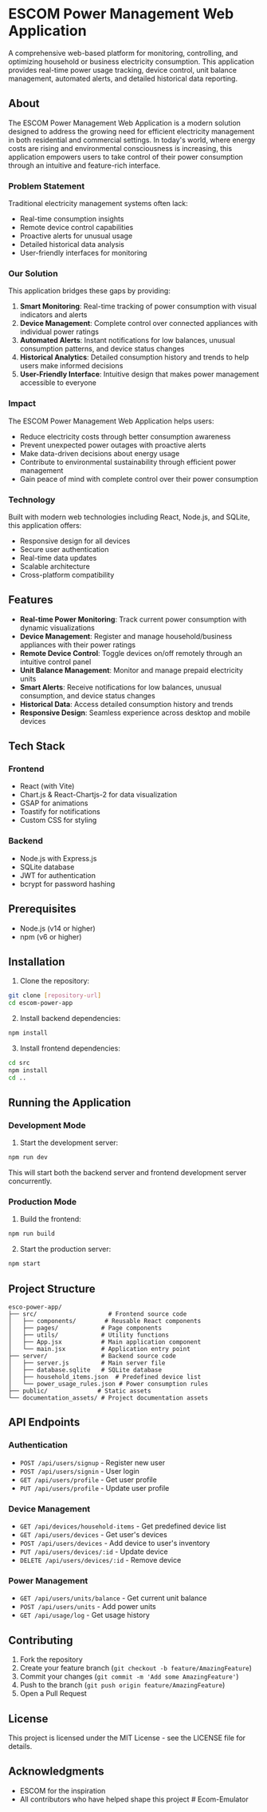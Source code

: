 # ESCOM Power Management Web Application

A comprehensive web-based platform for monitoring, controlling, and optimizing household or business electricity consumption. This application provides real-time power usage tracking, device control, unit balance management, automated alerts, and detailed historical data reporting.

## About

The ESCOM Power Management Web Application is a modern solution designed to address the growing need for efficient electricity management in both residential and commercial settings. In today's world, where energy costs are rising and environmental consciousness is increasing, this application empowers users to take control of their power consumption through an intuitive and feature-rich interface.

### Problem Statement
Traditional electricity management systems often lack:
- Real-time consumption insights
- Remote device control capabilities
- Proactive alerts for unusual usage
- Detailed historical data analysis
- User-friendly interfaces for monitoring

### Our Solution
This application bridges these gaps by providing:
1. **Smart Monitoring**: Real-time tracking of power consumption with visual indicators and alerts
2. **Device Management**: Complete control over connected appliances with individual power ratings
3. **Automated Alerts**: Instant notifications for low balances, unusual consumption patterns, and device status changes
4. **Historical Analytics**: Detailed consumption history and trends to help users make informed decisions
5. **User-Friendly Interface**: Intuitive design that makes power management accessible to everyone

### Impact
The ESCOM Power Management Web Application helps users:
- Reduce electricity costs through better consumption awareness
- Prevent unexpected power outages with proactive alerts
- Make data-driven decisions about energy usage
- Contribute to environmental sustainability through efficient power management
- Gain peace of mind with complete control over their power consumption

### Technology
Built with modern web technologies including React, Node.js, and SQLite, this application offers:
- Responsive design for all devices
- Secure user authentication
- Real-time data updates
- Scalable architecture
- Cross-platform compatibility

## Features

- **Real-time Power Monitoring**: Track current power consumption with dynamic visualizations
- **Device Management**: Register and manage household/business appliances with their power ratings
- **Remote Device Control**: Toggle devices on/off remotely through an intuitive control panel
- **Unit Balance Management**: Monitor and manage prepaid electricity units
- **Smart Alerts**: Receive notifications for low balances, unusual consumption, and device status changes
- **Historical Data**: Access detailed consumption history and trends
- **Responsive Design**: Seamless experience across desktop and mobile devices

## Tech Stack

### Frontend
- React (with Vite)
- Chart.js & React-Chartjs-2 for data visualization
- GSAP for animations
- Toastify for notifications
- Custom CSS for styling

### Backend
- Node.js with Express.js
- SQLite database
- JWT for authentication
- bcrypt for password hashing

## Prerequisites

- Node.js (v14 or higher)
- npm (v6 or higher)

## Installation

1. Clone the repository:
```bash
git clone [repository-url]
cd escom-power-app
```

2. Install backend dependencies:
```bash
npm install
```

3. Install frontend dependencies:
```bash
cd src
npm install
cd ..
```

## Running the Application

### Development Mode

1. Start the development server:
```bash
npm run dev
```
This will start both the backend server and frontend development server concurrently.

### Production Mode

1. Build the frontend:
```bash
npm run build
```

2. Start the production server:
```bash
npm start
```

## Project Structure

```
esco-power-app/
├── src/                    # Frontend source code
│   ├── components/        # Reusable React components
│   ├── pages/            # Page components
│   ├── utils/            # Utility functions
│   ├── App.jsx           # Main application component
│   └── main.jsx          # Application entry point
├── server/               # Backend source code
│   ├── server.js         # Main server file
│   ├── database.sqlite   # SQLite database
│   ├── household_items.json  # Predefined device list
│   └── power_usage_rules.json # Power consumption rules
├── public/              # Static assets
└── documentation_assets/ # Project documentation assets
```

## API Endpoints

### Authentication
- `POST /api/users/signup` - Register new user
- `POST /api/users/signin` - User login
- `GET /api/users/profile` - Get user profile
- `PUT /api/users/profile` - Update user profile

### Device Management
- `GET /api/devices/household-items` - Get predefined device list
- `GET /api/users/devices` - Get user's devices
- `POST /api/users/devices` - Add device to user's inventory
- `PUT /api/users/devices/:id` - Update device
- `DELETE /api/users/devices/:id` - Remove device

### Power Management
- `GET /api/users/units/balance` - Get current unit balance
- `POST /api/users/units` - Add power units
- `GET /api/usage/log` - Get usage history

## Contributing

1. Fork the repository
2. Create your feature branch (`git checkout -b feature/AmazingFeature`)
3. Commit your changes (`git commit -m 'Add some AmazingFeature'`)
4. Push to the branch (`git push origin feature/AmazingFeature`)
5. Open a Pull Request

## License

This project is licensed under the MIT License - see the LICENSE file for details.

## Acknowledgments

- ESCOM for the inspiration
- All contributors who have helped shape this project # Ecom-Emulator

